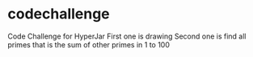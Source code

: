 # codechallenge
Code Challenge for HyperJar
First one is drawing
Second one is find all primes that is the sum of other primes in 1 to 100

